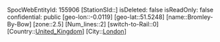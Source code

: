 ﻿---
location: [51.5248,-0.0119]
type: Station
tags:
- geo/Station
- Europe/United_Kingdom/London

---
SpocWebEntityId: 155906
[StationSId::]
isDeleted: false
isReadOnly: false
confidential: public
[geo-lon::-0.0119]
[geo-lat::51.5248]
[name::Bromley-By-Bow]
[zone::2.5]
[Num_lines::2]
[switch-to-Rail::0]
[Country::[United_Kingdom](geo/Continent/Europe/United_Kingdom.md)]
[City::[London](geo/Continent/Europe/United_Kingdom/London.md)]

